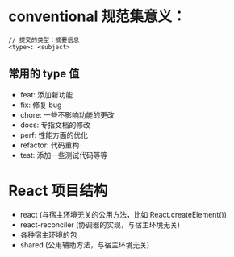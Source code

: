 # conventional 规范集意义：

```
// 提交的类型：摘要信息
<type>: <subject>
```

## 常用的 type 值

- feat: 添加新功能
- fix: 修复 bug
- chore: 一些不影响功能的更改
- docs: 专指文档的修改
- perf: 性能方面的优化
- refactor: 代码重构
- test: 添加一些测试代码等等

# React 项目结构

- react (与宿主环境无关的公用方法，比如 React.createElement())
- react-reconciler (协调器的实现，与宿主环境无关)
- 各种宿主环境的包
- shared (公用辅助方法，与宿主环境无关)

